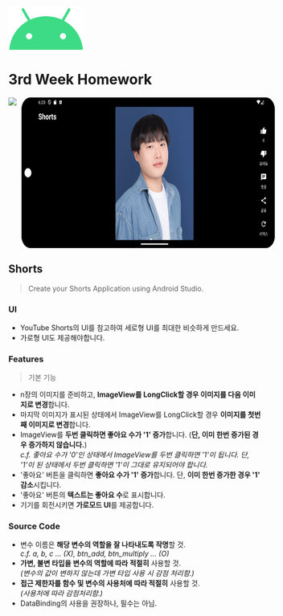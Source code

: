 <img src="../README/ic_android.png" width="150px">

# 3rd Week Homework

<div style="display: flex; flex-orientation: column;">
    <img src="./README/img_main_portrait.png" width="200px">
    <img src="./README/img_main_landscape.png" width="650px" height="300px" style="margin-left: 10px;">
</div>

## Shorts
> Create your Shorts Application using Android Studio.

### UI
- YouTube Shorts의 UI를 참고하여 세로형 UI를 최대한 비슷하게 만드세요.<br>
- 가로형 UI도 제공해야합니다.<br>

### Features
> 기본 기능
- n장의 이미지를 준비하고, <b>ImageView를 LongClick할 경우 이미지를 다음 이미지로 변경</b>합니다.<br>
- 마지막 이미지가 표시된 상태에서 ImageView를 LongClick할 경우 <b>이미지를 첫번째 이미지로 변경</b>합니다.<br>
- ImageView를 <b>두번 클릭하면 좋아요 수가 '1' 증가</b>합니다. (<b>단, 이미 한번 증가된 경우 증가하지 않습니다.</b>)<br>
<i>c.f. 좋아요 수가 '0'인 상태에서 ImageView를 두번 클릭하면 '1'이 됩니다. 단, '1'이 된 상태에서 두번 클릭하면 '1'이 그대로 유지되어야 합니다.</i><br>
- '좋아요' 버튼을 클릭하면 <b>좋아요 수가 '1' 증가</b>합니다. 단, <b>이미 한번 증가한 경우 '1' 감소</b>시킵니다.<br>
- '좋아요' 버튼의 <b>텍스트는 좋아요 수</b>로 표시합니다.<br>
- 기기를 회전시키면 <b>가로모드 UI</b>를 제공합니다.<br>

### Source Code
- 변수 이름은 <b>해당 변수의 역할을 잘 나타내도록 작명</b>할 것.<br>
<i>c.f. a, b, c ... (X), btn_add, btn_multiply ... (O)</i><br>
- <b>가변, 불변 타입을 변수의 역할에 따라 적절히</b> 사용할 것.<br>
<i>(변수의 값이 변하지 않는데 가변 타입 사용 시 감점 처리함.)</i><br>
- <b>접근 제한자를 함수 및 변수의 사용처에 따라 적절히</b> 사용할 것.<br>
<i>(사용처에 따라 감점처리함.)</i>
- DataBinding의 사용을 권장하나, 필수는 아님.
